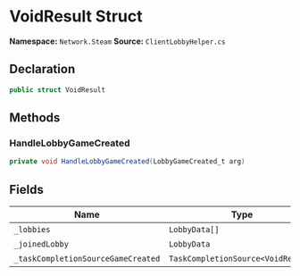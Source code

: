# VoidResult Struct

**Namespace:** `Network.Steam`
**Source:** `ClientLobbyHelper.cs`

## Declaration

```csharp
public struct VoidResult
```

## Methods

### HandleLobbyGameCreated

```csharp
private void HandleLobbyGameCreated(LobbyGameCreated_t arg)
```

## Fields

| Name | Type | Access | Modifiers |
|------|------|--------|-----------|
| `_lobbies` | `LobbyData[]` | private | - |
| `_joinedLobby` | `LobbyData` | private | - |
| `_taskCompletionSourceGameCreated` | `TaskCompletionSource<VoidResult>` | private | - |

